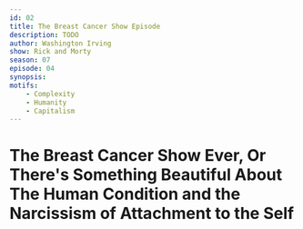 ```yaml
---
id: 02
title: The Breast Cancer Show Episode
description: TODO
author: Washington Irving
show: Rick and Morty
season: 07
episode: 04
synopsis:
motifs:
    - Complexity
    - Humanity 
    - Capitalism
---
```


# The Breast Cancer Show Ever, Or There's Something Beautiful About The Human Condition and the Narcissism of Attachment to the Self

